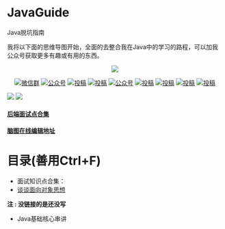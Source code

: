 # JavaGuide
Java脱坑指南

我将以下面的思维导图开始，全面的去整合我在Java中的学习的路程，可以加我公众号获取更多有趣或有用的东西。


<p align="center">
    <a href="https://github.com/AobingJava/JavaFamily" target="_blank">
        <img src="https://tva1.sinaimg.cn/large/006y8mN6ly1g98588lrx2j305k05kgm0.jpg" width=""/>
    </a>
</p>



<p align="center">
  <a href="#微信"><img src="https://img.shields.io/badge/weChat-微信群-blue.svg" alt="微信群"></a>
  <a href="#公众号"><img src="https://img.shields.io/badge/%E5%85%AC%E4%BC%97%E5%8F%B7-三太子敖丙-lightgrey.svg" alt="公众号"></a>
  <a href="https://space.bilibili.com/130763764"><img src="https://img.shields.io/badge/bilibili-哔哩哔哩-critical" alt="投稿"></a>
  <a href="https://www.toutiao.com/c/user/3270187212/#mid=1557137040287746"><img src="https://img.shields.io/badge/toutiao-头条-9cf" alt="投稿"></a>
  <a href="https://juejin.im/user/59b416065188257e671b670a"><img src="https://img.shields.io/badge/juejin-掘金-blue.svg" alt="公众号"></a>
  <a href="https://www.zhihu.com/people/aobingJava/activities"><img src="https://img.shields.io/badge/zhihu-知乎-informational" alt="投稿"></a>
  <a href="https://me.csdn.net/qq_35190492"><img src="https://img.shields.io/badge/csdn-CSDN-red.svg" alt="投稿"></a>
  <a href="https://my.oschina.net/javaFamily"><img src="https://img.shields.io/badge/oschina-开源中国-green" alt="投稿"></a>
  <a href="https://www.cnblogs.com/aobing/"><img src="https://img.shields.io/badge/cnblogs-博客园-important.svg" alt="投稿"></a>
</p>


![](https://tva1.sinaimg.cn/large/0082zybply1gcb2u3keh9j30p02j4h2r.jpg)
![](https://tva1.sinaimg.cn/large/007S8ZIlgy1gf8flovpg1j30u07l7hdx.jpg)

#### [后端面试点合集](https://mp.weixin.qq.com/s/gBr3UfC1HRcw4U-ZMmtRaQ)

#### [脑图在线编辑地址](https://www.processon.com/view/5e86b713e4b0bf3ebcf4e376)

# 目录(善用Ctrl+F)

- 面试知识点合集：
- [谈谈面向对象思想](https://github.com/ZmingWill/JavaGuide/blob/main/Interview/%E9%9D%A2%E5%90%91%E5%AF%B9%E8%B1%A1%E6%80%9D%E6%83%B3%E7%9A%84%E7%90%86%E8%A7%A3.md)


**注 : 没链接的是还没写**

- Java基础核心串讲
